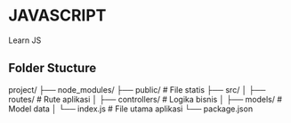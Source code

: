 # JAVASCRIPT
Learn JS

## Folder Stucture
project/
├── node_modules/
├── public/         # File statis
├── src/
│   ├── routes/     # Rute aplikasi
│   ├── controllers/ # Logika bisnis
│   ├── models/     # Model data
│   └── index.js    # File utama aplikasi
└── package.json

